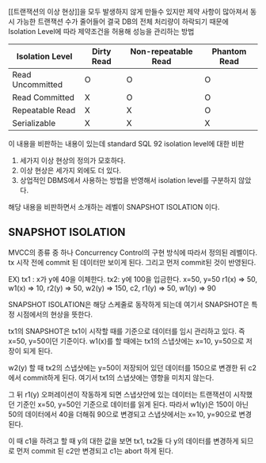 [[트랜잭션의 이상 현상]]을 모두 발생하지 않게 만들수 있지만 제약 사항이 많아져서 동시 가능한 트랜잭션 수가 줄어들어 결국 DB의 전체 처리량이 하락되기 때문에 Isolation Level에 따라 제약조건을 허용해 성능을 관리하는 방법

| Isolation Level | Dirty Read | Non-repeatable Read | Phantom Read |
| ----------------| ---------- | --------------------| ------------ |
| Read Uncommitted|     O      | O| O |
| Read Committed  |X | O | O
| Repeatable Read |X | X | O |
| Serializable    |X| X | X |

이 내용을 비판하는 내용이 있는데
standard SQL 92 isolation level에 대한 비판

1. 세가지 이상 현상의 정의가 모호하다.
2. 이상 현상은 세가지 외에도 더 있다.
3. 상업적인 DBMS에서 사용하는 방법을 반영해서 isolation level를 구분하지 않았다.

해당 내용을 비판하면서 소개하는 레벨이 SNAPSHOT ISOLATION 이다.

## SNAPSHOT ISOLATION
MVCC의 종류 중 하나
Concurrency Control의 구현 방식에 따라서 정의된 레벨이다.
tx 시작 전에 commit 된 데이터만 보이게 된다.
그리고 먼저 commit된 것이 반영된다.

EX) tx1 : x가 y에 40을 이체한다. tx2: y에 100을 입금한다. x=50, y=50
r1(x) => 50, w1(x) => 10, r2(y) => 50, w2(y) => 150, c2, r1(y) => 50, w1(y) => 90

SNAPSHOT ISOLATION은 해당 스케줄로 동작하게 되는데 여기서 SNAPSHOT은 특정 시점에서의 현상을 뜻한다. 

tx1의 SNAPSHOT은 tx1이 시작할 때를 기준으로 데이터를 임시 관리하고 있다. 즉 x=50, y=50이던 기준이다.
w1(x)를 할 때에는 tx1의 스냅샷에는 x=10, y=50으로 저장이 되게 된다. 

w2(y) 할 때 tx2의 스냅샷에는 y=50이 저장되어 있던 데이터를 150으로 변경한 뒤 c2에서 commit하게 된다. 여기서 tx1의 스냅샷에는 영향을 미치지 않는다.

그 뒤 r1(y) 오퍼레이션이 작동하게 되면 스냅샷안에 있는 데이터는 트랜잭션이 시작했던 기준인 x=50, y=50인 기준으로 데이터를 읽게 된다.
따라서 w1(y)은 150이 아닌 50의 데이터에서 40을 더해줘 90으로 변경되고 스냅샷에서는 x=10, y=90으로 변경된다.

이 때 c1을 하려고 할 때 y의 대한 값을 보면 tx1, tx2둘 다 y의 데이터를 변경하게 되므로 먼저 commit 된 c2만 변경되고 c1는 abort 하게 된다.

